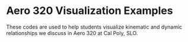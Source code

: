 # Aero 320 Visualization Examples

These codes are used to help students visualize kinematic and dynamic relationships we discuss in Aero 320 at Cal Poly, SLO.
